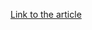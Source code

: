 [Link to the article](https://us-cert.cisa.gov/sites/default/files/publications/AR-17-20045_Enhanced_Analysis_of_GRIZZLY_STEPPE_Activity.pdf)
